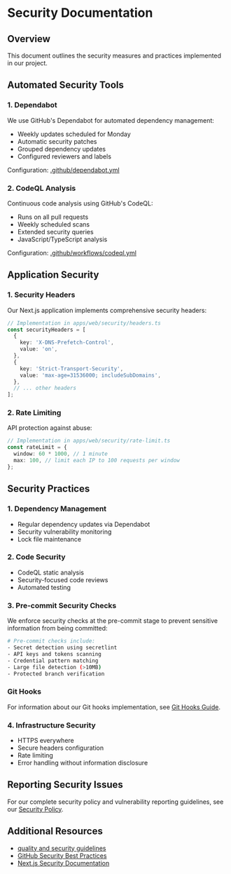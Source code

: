 # Security Documentation

## Overview

This document outlines the security measures and practices implemented in our project.

## Automated Security Tools

### 1. Dependabot

We use GitHub's Dependabot for automated dependency management:

- Weekly updates scheduled for Monday
- Automatic security patches
- Grouped dependency updates
- Configured reviewers and labels

Configuration: [.github/dependabot.yml](../../.github/dependabot.yml)

### 2. CodeQL Analysis

Continuous code analysis using GitHub's CodeQL:

- Runs on all pull requests
- Weekly scheduled scans
- Extended security queries
- JavaScript/TypeScript analysis

Configuration: [.github/workflows/codeql.yml](../../.github/workflows/codeql.yml)

## Application Security

### 1. Security Headers

Our Next.js application implements comprehensive security headers:

```typescript
// Implementation in apps/web/security/headers.ts
const securityHeaders = [
  {
    key: 'X-DNS-Prefetch-Control',
    value: 'on',
  },
  {
    key: 'Strict-Transport-Security',
    value: 'max-age=31536000; includeSubDomains',
  },
  // ... other headers
];
```

### 2. Rate Limiting

API protection against abuse:

```typescript
// Implementation in apps/web/security/rate-limit.ts
const rateLimit = {
  window: 60 * 1000, // 1 minute
  max: 100, // limit each IP to 100 requests per window
};
```

## Security Practices

### 1. Dependency Management

- Regular dependency updates via Dependabot
- Security vulnerability monitoring
- Lock file maintenance

### 2. Code Security

- CodeQL static analysis
- Security-focused code reviews
- Automated testing

### 3. Pre-commit Security Checks

We enforce security checks at the pre-commit stage to prevent sensitive information from being committed:

```bash
# Pre-commit checks include:
- Secret detection using secretlint
- API keys and tokens scanning
- Credential pattern matching
- Large file detection (>10MB)
- Protected branch verification
```

### Git Hooks

For information about our Git hooks implementation, see [Git Hooks Guide](../git_hooks.md).

### 4. Infrastructure Security

- HTTPS everywhere
- Secure headers configuration
- Rate limiting
- Error handling without information disclosure

## Reporting Security Issues

For our complete security policy and vulnerability reporting guidelines, see our [Security Policy](../../security.md).

## Additional Resources

- [quality and security guidelines](../quality_and_security.md)
- [GitHub Security Best Practices](https://docs.github.com/en/code-security)
- [Next.js Security Documentation](https://nextjs.org/docs/authentication)
